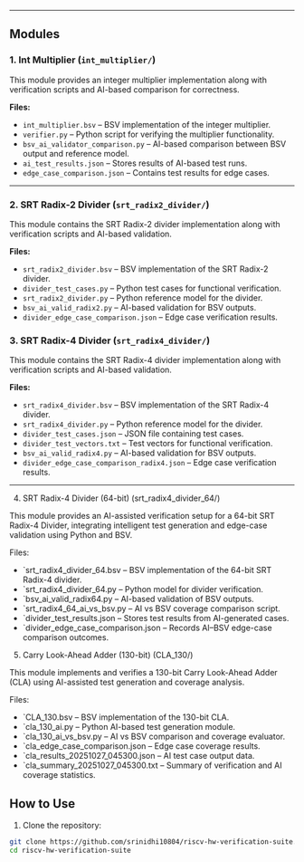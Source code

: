 
---

## Modules

### 1. Int Multiplier (`int_multiplier/`)

This module provides an integer multiplier implementation along with verification scripts and AI-based comparison for correctness.

**Files:**

- `int_multiplier.bsv` – BSV implementation of the integer multiplier.  
- `verifier.py` – Python script for verifying the multiplier functionality.  
- `bsv_ai_validator_comparison.py` – AI-based comparison between BSV output and reference model.  
- `ai_test_results.json` – Stores results of AI-based test runs.  
- `edge_case_comparison.json` – Contains test results for edge cases.

---

### 2. SRT Radix-2 Divider (`srt_radix2_divider/`)

This module contains the SRT Radix-2 divider implementation along with verification scripts and AI-based validation.

**Files:**

- `srt_radix2_divider.bsv` – BSV implementation of the SRT Radix-2 divider.  
- `divider_test_cases.py` – Python test cases for functional verification.  
- `srt_radix2_divider.py` – Python reference model for the divider.  
- `bsv_ai_valid_radix2.py` – AI-based validation for BSV outputs.  
- `divider_edge_case_comparison.json` – Edge case verification results.

### 3. SRT Radix-4 Divider (`srt_radix4_divider/`)

This module contains the SRT Radix-4 divider implementation along with verification scripts and AI-based validation.

**Files:**

- `srt_radix4_divider.bsv` – BSV implementation of the SRT Radix-4 divider.  
- `srt_radix4_divider.py` – Python reference model for the divider.  
- `divider_test_cases.json` – JSON file containing test cases.  
- `divider_test_vectors.txt` – Test vectors for functional verification.  
- `bsv_ai_valid_radix4.py` – AI-based validation for BSV outputs.  
- `divider_edge_case_comparison_radix4.json` – Edge case verification results.

---
4. SRT Radix-4 Divider (64-bit) (srt_radix4_divider_64/)

This module provides an AI-assisted verification setup for a 64-bit SRT Radix-4 Divider, integrating intelligent test generation and edge-case validation using Python and BSV.

Files:

- `srt_radix4_divider_64.bsv – BSV implementation of the 64-bit SRT Radix-4 divider.
- `srt_radix4_divider_64.py – Python model for divider verification.
- `bsv_ai_valid_radix64.py – AI-based validation of BSV outputs.
- `srt_radix4_64_ai_vs_bsv.py – AI vs BSV coverage comparison script.
- `divider_test_results.json – Stores test results from AI-generated cases.
- `divider_edge_case_comparison.json – Records AI–BSV edge-case comparison outcomes.

5. Carry Look-Ahead Adder (130-bit) (CLA_130/)

This module implements and verifies a 130-bit Carry Look-Ahead Adder (CLA) using AI-assisted test generation and coverage analysis.

Files:
- `CLA_130.bsv – BSV implementation of the 130-bit CLA.
- `cla_130_ai.py – Python AI-based test generation module.
- `cla_130_ai_vs_bsv.py – AI vs BSV comparison and coverage evaluator.
- `cla_edge_case_comparison.json – Edge case coverage results.
- `cla_results_20251027_045300.json – AI test case output data.
- `cla_summary_20251027_045300.txt – Summary of verification and AI coverage statistics.

## How to Use

1. Clone the repository:

```bash
git clone https://github.com/srinidhi10804/riscv-hw-verification-suite.git
cd riscv-hw-verification-suite

